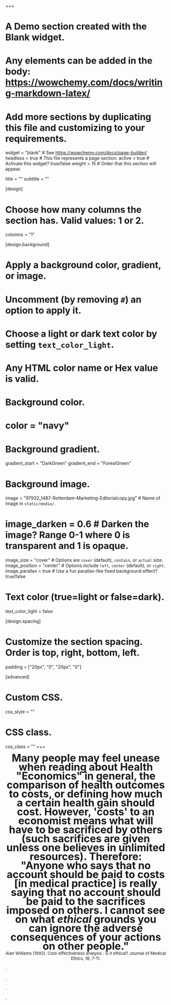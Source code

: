+++
# A Demo section created with the Blank widget.
# Any elements can be added in the body: https://wowchemy.com/docs/writing-markdown-latex/
# Add more sections by duplicating this file and customizing to your requirements.

widget = "blank"  # See https://wowchemy.com/docs/page-builder/
headless = true  # This file represents a page section.
active = true  # Activate this widget? true/false
weight = 15  # Order that this section will appear.

title = ""
subtitle = ""

[design]
  # Choose how many columns the section has. Valid values: 1 or 2.
  columns = "1"

[design.background]
  # Apply a background color, gradient, or image.
  #   Uncomment (by removing `#`) an option to apply it.
  #   Choose a light or dark text color by setting `text_color_light`.
  #   Any HTML color name or Hex value is valid.

  # Background color.
  # color = "navy"
  
  # Background gradient.
  gradient_start = "DarkGreen"
  gradient_end = "ForestGreen"
  
  # Background image.
  image = "97932_1487-Rotterdam-Marketing-Editorialcopy.jpg"  # Name of image in `static/media/`.
  # image_darken = 0.6  # Darken the image? Range 0-1 where 0 is transparent and 1 is opaque.
  image_size = "cover"  #  Options are `cover` (default), `contain`, or `actual` size.
  image_position = "center"  # Options include `left`, `center` (default), or `right`.
  image_parallax = true  # Use a fun parallax-like fixed background effect? true/false
  
  # Text color (true=light or false=dark).
  text_color_light = false

[design.spacing]
  # Customize the section spacing. Order is top, right, bottom, left.
  padding = ["20px", "0", "20px", "0"]

[advanced]
 # Custom CSS. 
 css_style = ""
 
 # CSS class.
 css_class = ""
+++

<div style="line-height: 2em;"><center><font size="6"><b>
Many people may feel unease when reading about Health "Economics" in general, the comparison of health outcomes to costs, or defining how much a certain health gain should cost. However, 'costs' to an economist means what will have to be sacrificed by others (such sacrifices are given unless one believes in unlimited resources).  Therefore:
</b></font></center>
</div>

<div style="line-height: 2em;"><center><font size="6"><b>"Anyone who says that no account should be paid to costs [in medical practice] is really saying that no account should be paid to the sacrifices imposed on others. I cannot see on what <i>ethical</i> grounds you can ignore the adverse consequences of your actions on other people."</b></font></center>
</div>

<center><font size="2">Alan Williams (1992). Cost-effectiveness analysis : is it ethical? Journal of Medical Ethics, 18, 7-11.</font></center>



.

.

.

.

